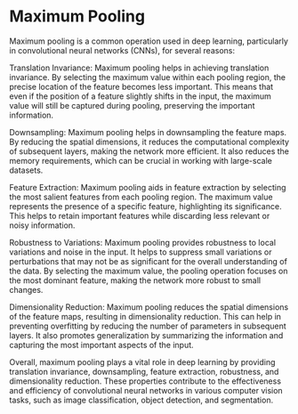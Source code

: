# Maximum Pooling

Maximum pooling is a common operation used in deep learning, particularly in convolutional neural networks (CNNs), for several reasons:

Translation Invariance: Maximum pooling helps in achieving translation invariance. By selecting the maximum value within each pooling region, the precise location of the feature becomes less important. This means that even if the position of a feature slightly shifts in the input, the maximum value will still be captured during pooling, preserving the important information.

Downsampling: Maximum pooling helps in downsampling the feature maps. By reducing the spatial dimensions, it reduces the computational complexity of subsequent layers, making the network more efficient. It also reduces the memory requirements, which can be crucial in working with large-scale datasets.

Feature Extraction: Maximum pooling aids in feature extraction by selecting the most salient features from each pooling region. The maximum value represents the presence of a specific feature, highlighting its significance. This helps to retain important features while discarding less relevant or noisy information.

Robustness to Variations: Maximum pooling provides robustness to local variations and noise in the input. It helps to suppress small variations or perturbations that may not be as significant for the overall understanding of the data. By selecting the maximum value, the pooling operation focuses on the most dominant feature, making the network more robust to small changes.

Dimensionality Reduction: Maximum pooling reduces the spatial dimensions of the feature maps, resulting in dimensionality reduction. This can help in preventing overfitting by reducing the number of parameters in subsequent layers. It also promotes generalization by summarizing the information and capturing the most important aspects of the input.

Overall, maximum pooling plays a vital role in deep learning by providing translation invariance, downsampling, feature extraction, robustness, and dimensionality reduction. These properties contribute to the effectiveness and efficiency of convolutional neural networks in various computer vision tasks, such as image classification, object detection, and segmentation.